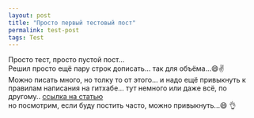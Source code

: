 ```yaml
---
layout: post
title: "Просто первый тестовый пост"
permalink: test-post
tags: Test
---
```


Просто тест, просто пустой пост...   
Решил просто ещё пару строк дописать... так для объёма...:smile::v:   
Можно писать много, но толку то от этого... и надо ещё привыкнуть к правилам написания на гитхабе... тут немного или даже всё, по другому.. 
[ссылка на статью](https://whitepingvin.github.io/blog/simply-draft-post)    
но посмотрим, если буду постить часто, можно привыкнуть...:smile: :ok_hand:


